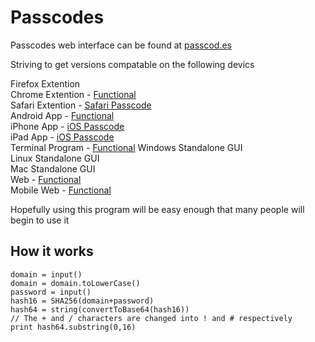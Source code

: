 Passcodes
=========
Passcodes web interface can be found at [passcod.es](http://passcod.es)


Striving to get versions compatable on the following devics

Firefox Extention  
Chrome Extention - [Functional](https://github.com/AsherGlick/Passcodes/tree/master/ChromeExtention)  
Safari Extention - [Safari Passcode](https://github.com/mdznr/Safari-Passcode)  
Android App - [Functional](https://github.com/AsherGlick/Passcodes/tree/master/Android)  
iPhone App - [iOS Passcode](https://github.com/mdznr/iOS-Passcode)  
iPad App - [iOS Passcode](https://github.com/mdznr/iOS-Passcode)  
Terminal Program - [Functional](https://github.com/AsherGlick/Passcodes/tree/master/Core)
Windows Standalone GUI  
Linux Standalone GUI  
Mac Standalone GUI  
Web - [Functional](https://github.com/AsherGlick/Passcodes/tree/master/Web)  
Mobile Web - [Functional](https://github.com/AsherGlick/Passcodes/tree/master/Web)  

Hopefully using this program will be easy enough that many people will begin to use it

How it works
------------

    domain = input()
    domain = domain.toLowerCase()
    password = input()
    hash16 = SHA256(domain+password)
    hash64 = string(convertToBase64(hash16)) 
    // The + and / characters are changed into ! and # respectively
    print hash64.substring(0,16)